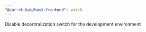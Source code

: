 ```yaml
---
"@carrot-kpi/host-frontend": patch
---
```


Disable decentralization switch for the development environment
